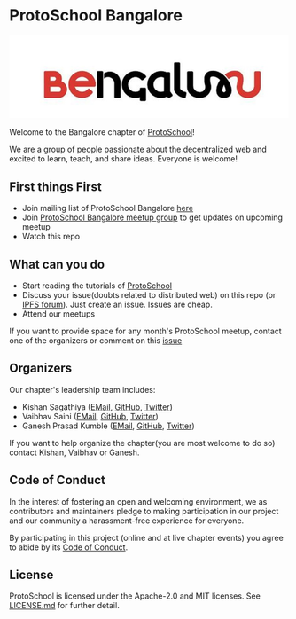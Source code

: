 # ProtoSchool Bangalore

![](images/Bengaluru_Logo.jpeg)

Welcome to the Bangalore chapter of [ProtoSchool](https://proto.school)!

We are a group of people passionate about the decentralized web and excited to learn, teach, and share ideas. Everyone is welcome!

## First things First
- Join mailing list of ProtoSchool Bangalore [here](https://goo.gl/forms/lSoxDy50ZoBGDjvN2)
- Join [ProtoSchool Bangalore meetup group](https://www.meetup.com/Distributed-Web-and-Protoschool-Bangalore/) to get updates on upcoming meetup
- Watch this repo

## What can you do

- Start reading the tutorials of [ProtoSchool](https://proto.school/#/tutorials)
- Discuss your issue(doubts related to distributed web) on this repo (or [IPFS forum](https://discuss.ipfs.io/)). Just create an issue. Issues are cheap.
- Attend our meetups

 If you want to provide space for any month's ProtoSchool meetup, contact one of the organizers or comment on this [issue](https://github.com/ProtoSchool/bangalore/issues/4)

## Organizers

Our chapter's leadership team includes:
* Kishan Sagathiya ([EMail](mailto:kishansagathiya@gmail.com), [GitHub](https://github.com/kishansagathiya), [Twitter](http://twitter.com/kishansagathiya))
* Vaibhav Saini ([EMail](mailto:vasa.develop@gmail.com), [GitHub](https://github.com/vasa-develop), [Twitter](http://twitter.com/vasa_develop))
* Ganesh Prasad Kumble ([EMail](mailto:reachganeshji@gmail.com), [GitHub](https://github.com/0zAND1z), [Twitter](http://twitter.com/0zAND1z))

If you want to help organize the chapter(you are most welcome to do so) contact Kishan, Vaibhav or Ganesh.

## Code of Conduct

In the interest of fostering an open and welcoming environment, we as
contributors and maintainers pledge to making participation in our project and
our community a harassment-free experience for everyone.

By participating in this project (online and at live chapter events) you agree to abide by its [Code of Conduct](./CODE_OF_CONDUCT.md).

## License

ProtoSchool is licensed under the Apache-2.0 and MIT licenses. See [LICENSE.md](https://github.com/protoschool/seattle/blob/master/LICENSE.md) for further detail.


